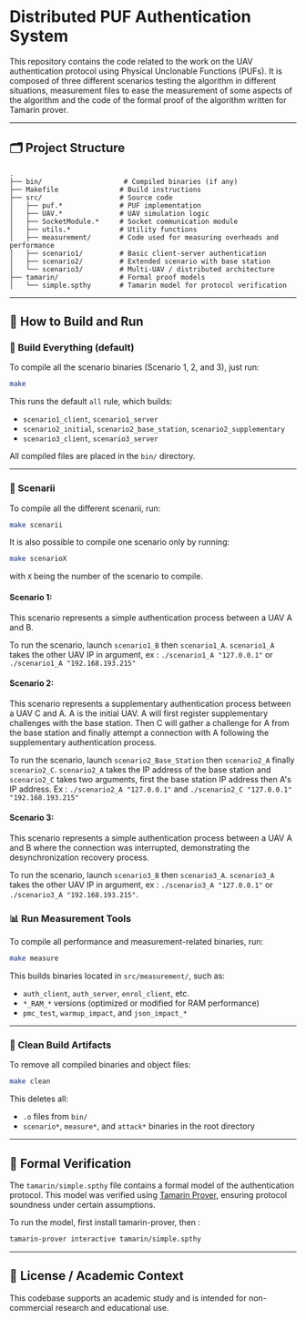 # Distributed PUF Authentication System

This repository contains the code related to the work on the UAV authentication protocol using Physical Unclonable Functions (PUFs). It is composed of three different scenarios testing the algorithm in different situations, measurement files to ease the measurement of some aspects of the algorithm and the code of the formal proof of the algorithm written for Tamarin prover. 

---

## 🗂️ Project Structure

```
.
├── bin/                    # Compiled binaries (if any)
├── Makefile               # Build instructions
├── src/                   # Source code
│   ├── puf.*              # PUF implementation
│   ├── UAV.*              # UAV simulation logic
│   ├── SocketModule.*     # Socket communication module
│   ├── utils.*            # Utility functions
│   ├── measurement/       # Code used for measuring overheads and performance
│   ├── scenario1/         # Basic client-server authentication
│   ├── scenario2/         # Extended scenario with base station
│   └── scenario3/         # Multi-UAV / distributed architecture
├── tamarin/               # Formal proof models
│   └── simple.spthy       # Tamarin model for protocol verification
```

---

## 🚀 How to Build and Run

### 🔨 Build Everything (default)
To compile all the scenario binaries (Scenario 1, 2, and 3), just run:

```bash
make
```

This runs the default `all` rule, which builds:
- `scenario1_client`, `scenario1_server`
- `scenario2_initial`, `scenario2_base_station`, `scenario2_supplementary`
- `scenario3_client`, `scenario3_server`

All compiled files are placed in the `bin/` directory.

---

### 📜 Scenarii
To compile all the different scenarii, run: 

```bash
make scenarii
```

It is also possible to compile one scenario only by running: 

```bash
make scenarioX
```
with `X` being the number of the scenario to compile. 

#### Scenario 1: 
This scenario represents a simple authentication process between a UAV A and B. 

To run the scenario, launch `scenario1_B` then `scenario1_A`. `scenario1_A` takes the other UAV IP in argument, ex : `./scenario1_A "127.0.0.1"` or `./scenario1_A "192.168.193.215"`

#### Scenario 2: 
This scenario represents a supplementary authentication process between a UAV C and A. A is the initial UAV. A will first register supplementary challenges with the base station. Then C will gather a challenge for A from the base station and finally attempt a connection with A following the supplementary authentication process. 

To run the scenario, launch `scenario2_Base_Station` then `scenario2_A` finally `scenario2_C`. `scenario2_A` takes the IP address of the base station and `scenario2_C` takes two arguments, first the base station IP address then A's IP address. Ex : `./scenario2_A "127.0.0.1"` and `./scenario2_C "127.0.0.1" "192.168.193.215"`

#### Scenario 3: 
This scenario represents a simple authentication process between a UAV A and B where the connection was interrupted, demonstrating the desynchronization recovery process. 

To run the scenario, launch `scenario3_B` then `scenario3_A`. `scenario3_A` takes the other UAV IP in argument, ex : `./scenario3_A "127.0.0.1"` or `./scenario3_A "192.168.193.215"`.

### 📊 Run Measurement Tools
To compile all performance and measurement-related binaries, run:

```bash
make measure
```

This builds binaries located in `src/measurement/`, such as:
- `auth_client`, `auth_server`, `enrol_client`, etc.
- `*_RAM_*` versions (optimized or modified for RAM performance)
- `pmc_test`, `warmup_impact`, and `json_impact_*`

---

### 🧹 Clean Build Artifacts
To remove all compiled binaries and object files:

```bash
make clean
```

This deletes all:
- `.o` files from `bin/`
- `scenario*`, `measure*`, and `attack*` binaries in the root directory

---

## 📐 Formal Verification

The `tamarin/simple.spthy` file contains a formal model of the authentication protocol. This model was verified using [Tamarin Prover](https://tamarin-prover.com/), ensuring protocol soundness under certain assumptions.

To run the model, first install tamarin-prover, then :
```bash
tamarin-prover interactive tamarin/simple.spthy
```
---

## 📄 License / Academic Context

This codebase supports an academic study and is intended for non-commercial research and educational use.

